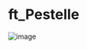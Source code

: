# ft_Pestelle

![image](https://github.com/user-attachments/assets/6d715920-585a-49ea-a43f-88abf3a55a3d)


